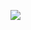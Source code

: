 
![](https://user-images.githubusercontent.com/72241207/168244586-0fd83baa-23b0-4494-909f-4a8ce9fd701c.png)
